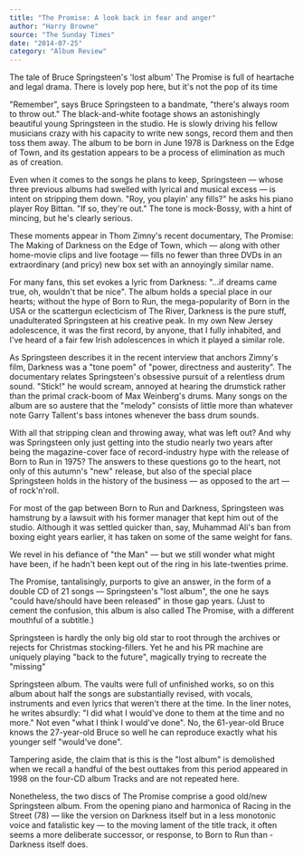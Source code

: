 ```yaml
---
title: "The Promise: A look back in fear and anger"
author: "Harry Browne"
source: "The Sunday Times"
date: "2014-07-25"
category: "Album Review"
---
```


The tale of Bruce Springsteen's 'lost album' The Promise is full of heartache and legal drama. There is lovely pop here, but it's not the pop of its time

"Remember", says Bruce Springsteen to a bandmate, "there's always room to throw out." The black-and-white footage shows an astonishingly beautiful young Springsteen in the studio. He is slowly driving his fellow musicians crazy with his capacity to write new songs, record them and then toss them away. The album to be born in June 1978 is Darkness on the Edge of Town, and its gestation appears to be a process of elimination as much as of creation.

Even when it comes to the songs he plans to keep, Springsteen — whose three previous albums had swelled with lyrical and musical excess — is intent on stripping them down. "Roy, you playin' any fills?" he asks his piano player Roy Bittan. "If so, they're out." The tone is mock-Bossy, with a hint of mincing, but he's clearly serious.

These moments appear in Thom Zimny's recent documentary, The Promise: The Making of Darkness on the Edge of Town, which — along with other home-movie clips and live footage — fills no fewer than three DVDs in an extraordinary (and pricy) new box set with an annoyingly similar name.

For many fans, this set evokes a lyric from Darkness: "...if dreams came true, oh, wouldn't that be nice". The album holds a special place in our hearts; without the hype of Born to Run, the mega-popularity of Born in the USA or the scattergun eclecticism of The River, Darkness is the pure stuff, unadulterated Springsteen at his creative peak. In my own New Jersey adolescence, it was the first record, by anyone, that I fully inhabited, and I've heard of a fair few Irish adolescences in which it played a similar role.

As Springsteen describes it in the recent interview that anchors Zimny's film, Darkness was a "tone poem" of "power, directness and austerity". The documentary relates Springsteen's obsessive pursuit of a relentless drum sound. "Stick!" he would scream, annoyed at hearing the drumstick rather than the primal crack-boom of Max Weinberg's drums. Many songs on the album are so austere that the "melody" consists of little more than whatever note Garry Tallent's bass intones whenever the bass drum sounds.

With all that stripping clean and throwing away, what was left out? And why was Springsteen only just getting into the studio nearly two years after being the magazine-cover face of record-industry hype with the release of Born to Run in 1975? The answers to these questions go to the heart, not only of this autumn's "new" release, but also of the special place Springsteen holds in the history of the business — as opposed to the art — of rock'n'roll.

For most of the gap between Born to Run and Darkness, Springsteen was hamstrung by a lawsuit with his former manager that kept him out of the studio. Although it was settled quicker than, say, Muhammad Ali's ban from boxing eight years earlier, it has taken on some of the same weight for fans.

We revel in his defiance of "the Man" — but we still wonder what might have been, if he hadn't been kept out of the ring in his late-twenties prime.

The Promise, tantalisingly, purports to give an answer, in the form of a double CD of 21 songs — Springsteen's "lost album", the one he says "could have/should have been released" in those gap years. (Just to cement the confusion, this album is also called The Promise, with a different ­mouthful of a ­subtitle.)

Springsteen is hardly the only big old star to root through the archives or rejects for Christmas stocking-fillers. Yet he and his PR machine are uniquely playing "back to the future", magically trying to recreate the "missing"

Springsteen album. The vaults were full of unfinished works, so on this album about half the songs are substantially revised, with vocals, instruments and even lyrics that weren't there at the time. In the liner notes, he writes absurdly: "I did what I would've done to them at the time and no more." Not even "what I think I would've done". No, the 61-year-old Bruce knows the 27-year-old Bruce so well he can reproduce exactly what his younger self "would've done".

Tampering aside, the claim that is this is the "lost album" is demolished when we recall a handful of the best outtakes from this period appeared in 1998 on the four-CD album Tracks and are not repeated here.

Nonetheless, the two discs of The Promise comprise a good old/new Springsteen album. From the opening piano and ­harmonica of Racing in the Street (78) — like the version on Darkness itself but in a less monotonic voice and fatalistic key — to the moving lament of the title track, it often seems a more deliberate successor, or response, to Born to Run than ­Darkness itself does.
